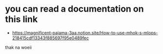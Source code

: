 # you can read a documentation on this link
- https://magnificent-pajama-3aa.notion.site/How-to-use-mhok-s-mlops-218415cdf13343f885697f95e0489fec

thak na woeii